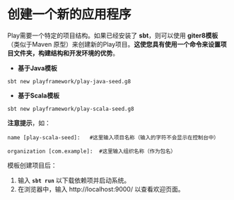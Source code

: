 创建一个新的应用程序
================================================================================
Play需要一个特定的项目结构。如果已经安装了 **sbt**，则可以使用 **giter8模板**（类似于Maven
原型）来创建新的Play项目。**这使您具有使用一个命令来设置项目文件夹，构建结构和开发环境的优势**。

+ **基于Java模板**
```shell
sbt new playframework/play-java-seed.g8
```
+ **基于Scala模板**
```shell
sbt new playframework/play-scala-seed.g8
```

**注意提示**，如：
```shell
name [play-scala-seed]:   #这里输入项目名称（输入的字符不会显示在控制台中）
```
```shell
organization [com.example]:  #这里输入组织名称（作为包名）
```

模板创建项目后：
1. 输入 **`sbt run`** 以下载依赖项并启动系统。
2. 在浏览器中，输入 http://localhost:9000/ 以查看欢迎页面。




